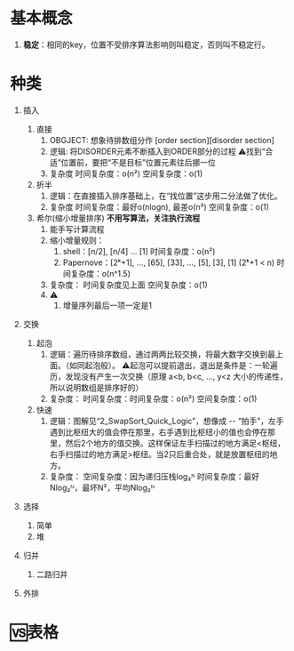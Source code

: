 # 基本概念
1. **稳定**：相同的key，位置不受排序算法影响则叫稳定，否则叫不稳定行。

# 种类
1. 插入
   1. 直接 
      1. OBGJECT: 想象待排数组分作 [order section][disorder section]
      2. 逻辑: 将DISORDER元素不断插入到ORDER部分的过程 
            ⚠️找到“合适”位置前，要把“不是目标”位置元素往后挪一位
      3. 复杂度
        时间复杂度：o(n²)
        空间复杂度：o(1)
   2. 折半
      1. 逻辑：在直接插入排序基础上，在“找位置”这步用二分法做了优化。
      2. 复杂度
        时间复杂度：最好o(nlogn), 最差o(n²)
        空间复杂度：o(1)
   3. 希尔(缩小增量排序) __不用写算法，关注执行流程__
      1. 能手写计算流程
      2. 缩小增量规则：
         1. shell：[n/2], [n/4] ... [1] 时间复杂度：o(n²)
         2. Papernove：[2ᵏ+1], ..., [65], [33], ..., [5], [3], [1] (2ᵏ+1 < n) 时间复杂度：o(n^1.5)
      3. 复杂度：
        时间复杂度见上面
        空间复杂度：o(1)
      4. ⚠️
         1. 增量序列最后一项一定是1

2. 交换
   1. 起泡
      1. 逻辑：遍历待排序数组，通过两两比较交换，将最大数字交换到最上面。（如同起泡般）。
            ⚠️起泡可以提前退出，退出是条件是：一轮遍历，发现没有产生一次交换（原理 a<b, b<c, ..., y<z 大小的传递性，所以说明数组是排序好的）
      2. 复杂度：
        时间复杂度：时间复杂度：o(n²)
        空间复杂度：o(1)
   2. 快速
      1. 逻辑：图解见“2_SwapSort_Quick_Logic”，想像成 -- “拍手”，左手遇到比枢纽大的值会停在那里，右手遇到比枢纽小的值也会停在那里，然后2个地方的值交换。这样保证左手扫描过的地方满足<枢纽，右手扫描过的地方满足>枢纽。当2只后重合处，就是放置枢纽的地方。
      2. 复杂度：
        空间复杂度：因为递归压栈log₂ᴺ
        时间复杂度：最好Nlog₂ᴺ，最坏N²，平均Nlog₂ᴺ
        
3. 选择
   1. 简单
   2. 堆
4. 归并
   1. 二路归并
5. 外排


# 🆚表格